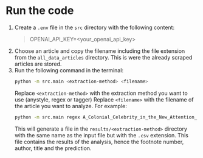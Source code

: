 # Run the code
1. Create a `.env` file in the `src` directory with the following content: 
   > OPENAI_API_KEY=<your_openai_api_key>
2. Choose an article and copy the filename including the file extension from the `all_data_articles` directory. 
   This is were the already scraped articles are stored. 
3. Run the following command in the terminal:
   ```bash
   python -m src.main <extraction-method> <filename>
   ```
   Replace `<extraction-method>` with the extraction method you want to use (anystyle, regex or tagger)
   Replace `<filename>` with the filename of the article you want to analyze. 
   For example:
   ```bash
   python -m src.main regex A_Colonial_Celebrity_in_the_New_Attention_Economy_Cecil_Rhodess_Cape-to-Cairo_Telegraph_and_Railway_Negotiations_in_1899.json
   ```
   This will generate a file in the `results/<extraction-method>` directory with the same name as the input file but with the `.csv` extension. 
   This file contains the results of the analysis, hence the footnote number, author, title and the prediction.
